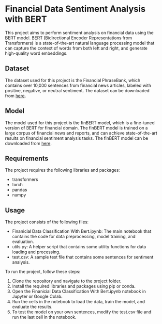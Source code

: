 
# Financial Data Sentiment Analysis with BERT

This project aims to perform sentiment analysis on financial data using the BERT model. BERT (Bidirectional Encoder Representations from Transformers) is a state-of-the-art natural language processing model that can capture the context of words from both left and right, and generate high-quality word embeddings. 

## Dataset

The dataset used for this project is the Financial PhraseBank, which contains over 10,000 sentences from financial news articles, labeled with positive, negative, or neutral sentiment. The dataset can be downloaded from [here](https://www.researchgate.net/publication/251231364_FinancialPhraseBank-v10).

## Model

The model used for this project is the finBERT model, which is a fine-tuned version of BERT for financial domain. The finBERT model is trained on a large corpus of financial news and reports, and can achieve state-of-the-art results on financial sentiment analysis tasks. The finBERT model can be downloaded from [here](https://huggingface.co/ProsusAI/finbert).

## Requirements

The project requires the following libraries and packages:

- transformers
- torch
- pandas
- numpy

## Usage

The project consists of the following files:

- Finanicial Data Classification With Bert.ipynb: The main notebook that contains the code for data preprocessing, model training, and evaluation.
- utils.py: A helper script that contains some utility functions for data loading and processing.
- test.csv: A sample test file that contains some sentences for sentiment analysis.

To run the project, follow these steps:

1. Clone the repository and navigate to the project folder.
2. Install the required libraries and packages using pip or conda.
3. Open the Finanicial Data Classification With Bert.ipynb notebook in Jupyter or Google Colab.
4. Run the cells in the notebook to load the data, train the model, and evaluate the results.
5. To test the model on your own sentences, modify the test.csv file and run the last cell in the notebook.
